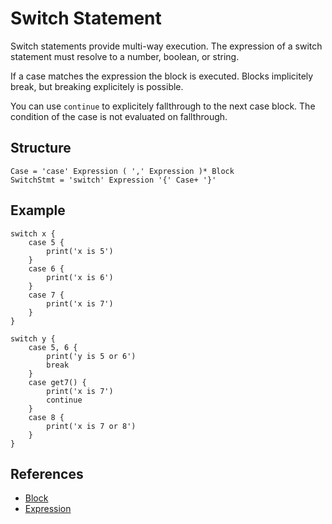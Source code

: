 # Switch Statement

Switch statements provide multi-way execution. The expression of a switch statement must resolve to a number, boolean, or string.

If a case matches the expression the block is executed. Blocks implicitely break, but breaking explicitely is possible.

You can use `continue` to explicitely fallthrough to the next case block. The condition of the case is not evaluated on fallthrough.

## Structure

```grammar
Case = 'case' Expression ( ',' Expression )* Block
SwitchStmt = 'switch' Expression '{' Case+ '}'
```

## Example

```syntek
switch x {
	case 5 {
		print('x is 5')
	}
	case 6 {
		print('x is 6')
	}
	case 7 {
		print('x is 7')
	}
}

switch y {
	case 5, 6 {
		print('y is 5 or 6')
		break
	}
	case get7() {
		print('x is 7')
		continue
	}
	case 8 {
		print('x is 7 or 8')
	}
}
```

## References

- [Block](/spec/grammar/syntactic/#block)
- [Expression](/spec/grammar/syntactic/expressions/)
